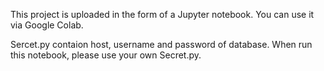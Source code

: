 This project is uploaded in the form of a Jupyter notebook. You can use it via Google Colab.

Sercet.py contaion host, username and password of database. When run this notebook, please use your own Secret.py.

